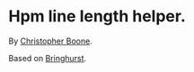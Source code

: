 # Hpm line length helper. #

By [Christopher Boone][1].

Based on [Bringhurst][2].


[1]: http://hypsometry.com
[2]: http://en.wikipedia.org/wiki/The_Elements_of_Typographic_Style
